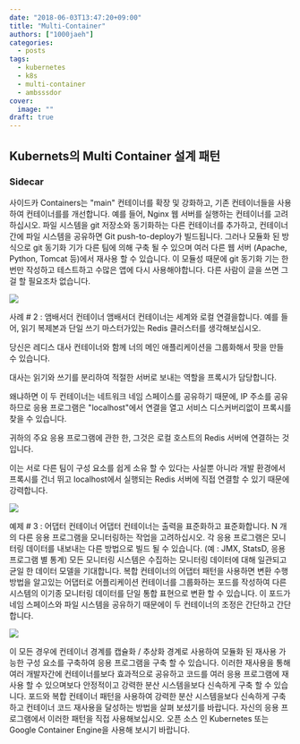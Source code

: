 ```yaml
---
date: "2018-06-03T13:47:20+09:00"
title: "Multi-Container"
authors: ["1000jaeh"]
categories:
  - posts
tags:
  - kubernetes
  - k8s
  - multi-container
  - ambsssdor
cover:
  image: ""
draft: true
---
```


## Kubernets의 Multi Container 설계 패턴

### Sidecar

사이드카 Containers는 "main" 컨테이너를 확장 및 강화하고, 기존 컨테이너들을 사용하여 컨테이너를를 개선합니다. 예를 들어, Nginx 웹 서버를 실행하는 컨테이너를 고려하십시오. 파일 시스템을 git 저장소와 동기화하는 다른 컨테이너를 추가하고, 컨테이너간에 파일 시스템을 공유하면 Git push-to-deploy가 빌드됩니다. 그러나 모듈화 된 방식으로 git 동기화 기가 다른 팀에 의해 구축 될 수 있으며 여러 다른 웹 서버 (Apache, Python, Tomcat 등)에서 재사용 할 수 있습니다. 이 모듈성 때문에 git 동기화 기는 한번만 작성하고 테스트하고 수많은 앱에 다시 사용해야합니다. 다른 사람이 글을 쓰면 그걸 할 필요조차 없습니다.

![](https://3.bp.blogspot.com/-IVsNKDqS0jE/WRnPX21pxEI/AAAAAAAABJg/lAj3NIFwhPwvJYrmCdVbq1bqNq3E4AkhwCLcB/s1600/Example%2B%25231-%2BSidecar%2Bcontainers%2B.png)

사례 # 2 : 앰배서더 컨테이너
앰배서더 컨테이너는 세계와 로컬 연결을합니다. 예를 들어, 읽기 복제본과 단일 쓰기 마스터가있는 Redis 클러스터를 생각해보십시오.

 당신은 레디스 대사 컨테이너와 함께 너의 메인 애플리케이션을 그룹화해서 팟을 만들 수 있습니다.
 
 대사는 읽기와 쓰기를 분리하여 적절한 서버로 보내는 역할을 프록시가 담당합니다.
 
 왜냐하면 이 두 컨테이너는 네트워크 네임 스페이스를 공유하기 때문에, IP 주소를 공유하므로 응용 프로그램은 "localhost"에서 연결을 열고 서비스 디스커버리없이 프록시를 찾을 수 있습니다.
 
  귀하의 주요 응용 프로그램에 관한 한, 그것은 로컬 호스트의 Redis 서버에 연결하는 것입니다.

 이는 서로 다른 팀이 구성 요소를 쉽게 소유 할 수 있다는 사실뿐 아니라 개발 환경에서 프록시를 건너 뛰고 localhost에서 실행되는 Redis 서버에 직접 연결할 수 있기 때문에 강력합니다.

![](https://4.bp.blogspot.com/-yEmqGZ86mNQ/WRnPYG1m3jI/AAAAAAAABJo/94DlN54LA-oTsORjEBHfHS_UQTIbNPvcgCEw/s1600/Example%2B%25232-%2BAmbassador%2Bcontainers.png)



예제 # 3 : 어댑터 컨테이너
어댑터 컨테이너는 출력을 표준화하고 표준화합니다. N 개의 다른 응용 프로그램을 모니터링하는 작업을 고려하십시오. 각 응용 프로그램은 모니터링 데이터를 내보내는 다른 방법으로 빌드 될 수 있습니다. (예 : JMX, StatsD, 응용 프로그램 별 통계) 모든 모니터링 시스템은 수집하는 모니터링 데이터에 대해 일관되고 균일 한 데이터 모델을 기대합니다. 복합 컨테이너의 어댑터 패턴을 사용하면 변환 수행 방법을 알고있는 어댑터로 어플리케이션 컨테이너를 그룹화하는 포드를 작성하여 다른 시스템의 이기종 모니터링 데이터를 단일 통합 표현으로 변환 할 수 있습니다. 이 포드가 네임 스페이스와 파일 시스템을 공유하기 때문에이 두 컨테이너의 조정은 간단하고 간단합니다.

![](https://4.bp.blogspot.com/-4rfSCMwvSwo/WRnPYLLQZqI/AAAAAAAABJk/c29uQgM2lSMHaUL013scJo_z4O8w38mJgCEw/s1600/Example%2B%25233-%2BAdapter%2Bcontainers%2B.png)





이 모든 경우에 컨테이너 경계를 캡슐화 / 추상화 경계로 사용하여 모듈화 된 재사용 가능한 구성 요소를 구축하여 응용 프로그램을 구축 할 수 있습니다. 이러한 재사용을 통해 여러 개발자간에 컨테이너를보다 효과적으로 공유하고 코드를 여러 응용 프로그램에 재사용 할 수 있으며보다 안정적이고 강력한 분산 시스템을보다 신속하게 구축 할 수 있습니다. 포드와 복합 컨테이너 패턴을 사용하여 강력한 분산 시스템을보다 신속하게 구축하고 컨테이너 코드 재사용을 달성하는 방법을 살펴 보셨기를 바랍니다. 자신의 응용 프로그램에서 이러한 패턴을 직접 사용해보십시오. 오픈 소스 인 Kubernetes 또는 Google Container Engine을 사용해 보시기 바랍니다.

